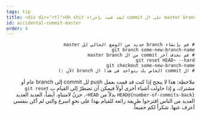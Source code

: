```yaml
---
tags: tip
title: <div dir="rtl">Oh shit لقد قمت بإجراء commit على ال master branch والذي كان يجب أن يكون على branch جديد كلياً</div>
id: accidental-commit-master
order: 4
---
```


<div dir="rtl">

```git
# قم بإنشاء branch جديد من الوضع الحالي لل master
git branch some-new-branch-name
# قم بحذف آخر commit من ال master branch
git reset HEAD~ --hard
git checkout some-new-branch-name
# ال commit الخاص بك يتواجد في هذا ال branch الآن :)
```

ملاحظة: هذا لا ينجح إذا كنت قد قمت بعمل push لل commit إلى branch عام أو مشترك، و إذا حاولت أشياء أخرى أولاً فيمكن أن تضطرّ إلى القيام ب `git reset HEAD@{number-of-commits-back}` بدلاً من `HEAD~`. حزنٌ لامتناهٍ. أيضاً، العديد العديد العديد من الناس اقترحوا طريقة رائعة للقيام بهذا على نحوٍ اسرع والتي لم أكن بنفسي أعرف عنها. شكراً لكم جميعاً.
</div>